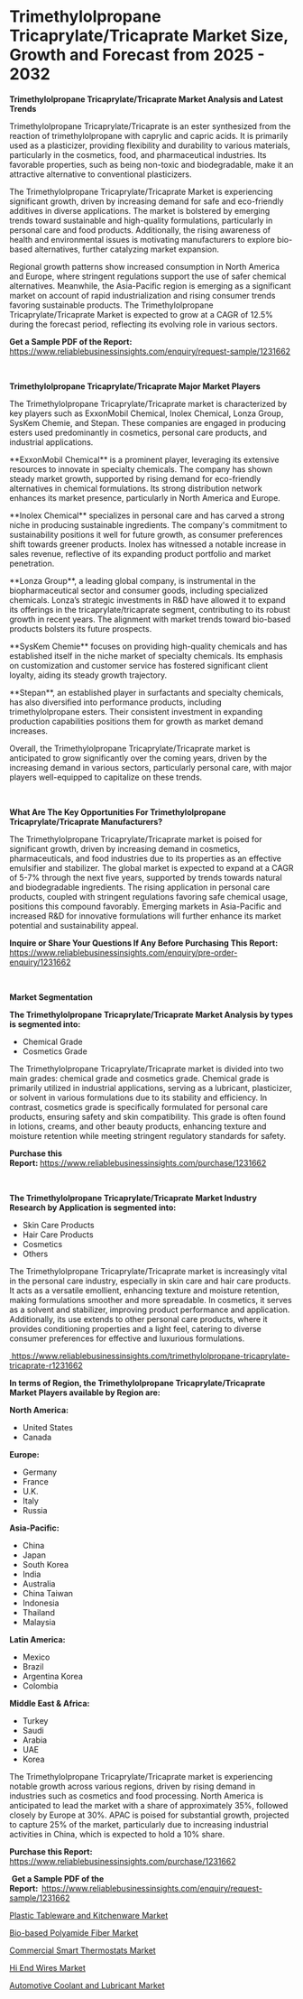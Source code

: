 <p><h1>Trimethylolpropane Tricaprylate/Tricaprate Market Size, Growth and Forecast from 2025 - 2032</h1></p><p><strong>Trimethylolpropane Tricaprylate/Tricaprate Market Analysis and Latest Trends</strong></p>
<p><p>Trimethylolpropane Tricaprylate/Tricaprate is an ester synthesized from the reaction of trimethylolpropane with caprylic and capric acids. It is primarily used as a plasticizer, providing flexibility and durability to various materials, particularly in the cosmetics, food, and pharmaceutical industries. Its favorable properties, such as being non-toxic and biodegradable, make it an attractive alternative to conventional plasticizers.</p><p>The Trimethylolpropane Tricaprylate/Tricaprate Market is experiencing significant growth, driven by increasing demand for safe and eco-friendly additives in diverse applications. The market is bolstered by emerging trends toward sustainable and high-quality formulations, particularly in personal care and food products. Additionally, the rising awareness of health and environmental issues is motivating manufacturers to explore bio-based alternatives, further catalyzing market expansion.</p><p>Regional growth patterns show increased consumption in North America and Europe, where stringent regulations support the use of safer chemical alternatives. Meanwhile, the Asia-Pacific region is emerging as a significant market on account of rapid industrialization and rising consumer trends favoring sustainable products. The Trimethylolpropane Tricaprylate/Tricaprate Market is expected to grow at a CAGR of 12.5% during the forecast period, reflecting its evolving role in various sectors.</p></p>
<p><strong>Get a Sample PDF of the Report:&nbsp;</strong> <a href="https://www.reliablebusinessinsights.com/enquiry/request-sample/1231662?utm_campaign=2220&utm_medium=2&utm_source=Github&utm_content=ia&utm_term=02022025&utm_id=trimethylolpropane-tricaprylatetricaprate">https://www.reliablebusinessinsights.com/enquiry/request-sample/1231662</a></p>
<p>&nbsp;</p>
<p><strong>Trimethylolpropane Tricaprylate/Tricaprate Major Market Players</strong></p>
<p><p>The Trimethylolpropane Tricaprylate/Tricaprate market is characterized by key players such as ExxonMobil Chemical, Inolex Chemical, Lonza Group, SysKem Chemie, and Stepan. These companies are engaged in producing esters used predominantly in cosmetics, personal care products, and industrial applications.</p><p>**ExxonMobil Chemical** is a prominent player, leveraging its extensive resources to innovate in specialty chemicals. The company has shown steady market growth, supported by rising demand for eco-friendly alternatives in chemical formulations. Its strong distribution network enhances its market presence, particularly in North America and Europe.</p><p>**Inolex Chemical** specializes in personal care and has carved a strong niche in producing sustainable ingredients. The company's commitment to sustainability positions it well for future growth, as consumer preferences shift towards greener products. Inolex has witnessed a notable increase in sales revenue, reflective of its expanding product portfolio and market penetration.</p><p>**Lonza Group**, a leading global company, is instrumental in the biopharmaceutical sector and consumer goods, including specialized chemicals. Lonza’s strategic investments in R&D have allowed it to expand its offerings in the tricaprylate/tricaprate segment, contributing to its robust growth in recent years. The alignment with market trends toward bio-based products bolsters its future prospects.</p><p>**SysKem Chemie** focuses on providing high-quality chemicals and has established itself in the niche market of specialty chemicals. Its emphasis on customization and customer service has fostered significant client loyalty, aiding its steady growth trajectory.</p><p>**Stepan**, an established player in surfactants and specialty chemicals, has also diversified into performance products, including trimethylolpropane esters. Their consistent investment in expanding production capabilities positions them for growth as market demand increases.</p><p>Overall, the Trimethylolpropane Tricaprylate/Tricaprate market is anticipated to grow significantly over the coming years, driven by the increasing demand in various sectors, particularly personal care, with major players well-equipped to capitalize on these trends.</p></p>
<p>&nbsp;</p>
<p><strong>What Are The Key Opportunities For Trimethylolpropane Tricaprylate/Tricaprate Manufacturers?</strong></p>
<p><p>The Trimethylolpropane Tricaprylate/Tricaprate market is poised for significant growth, driven by increasing demand in cosmetics, pharmaceuticals, and food industries due to its properties as an effective emulsifier and stabilizer. The global market is expected to expand at a CAGR of 5-7% through the next five years, supported by trends towards natural and biodegradable ingredients. The rising application in personal care products, coupled with stringent regulations favoring safe chemical usage, positions this compound favorably. Emerging markets in Asia-Pacific and increased R&D for innovative formulations will further enhance its market potential and sustainability appeal.</p></p>
<p><strong>Inquire or Share Your Questions If Any Before Purchasing This Report:</strong> <a href="https://www.reliablebusinessinsights.com/enquiry/pre-order-enquiry/1231662?utm_campaign=2220&utm_medium=2&utm_source=Github&utm_content=ia&utm_term=02022025&utm_id=trimethylolpropane-tricaprylatetricaprate">https://www.reliablebusinessinsights.com/enquiry/pre-order-enquiry/1231662</a></p>
<p>&nbsp;</p>
<p><strong>Market Segmentation</strong></p>
<p><strong>The Trimethylolpropane Tricaprylate/Tricaprate Market Analysis by types is segmented into:</strong></p>
<p><ul><li>Chemical Grade</li><li>Cosmetics Grade</li></ul></p>
<p><p>The Trimethylolpropane Tricaprylate/Tricaprate market is divided into two main grades: chemical grade and cosmetics grade. Chemical grade is primarily utilized in industrial applications, serving as a lubricant, plasticizer, or solvent in various formulations due to its stability and efficiency. In contrast, cosmetics grade is specifically formulated for personal care products, ensuring safety and skin compatibility. This grade is often found in lotions, creams, and other beauty products, enhancing texture and moisture retention while meeting stringent regulatory standards for safety.</p></p>
<p><strong>Purchase this Report:&nbsp;</strong><a href="https://www.reliablebusinessinsights.com/purchase/1231662?utm_campaign=2220&utm_medium=2&utm_source=Github&utm_content=ia&utm_term=02022025&utm_id=trimethylolpropane-tricaprylatetricaprate">https://www.reliablebusinessinsights.com/purchase/1231662</a></p>
<p>&nbsp;</p>
<p><strong>The Trimethylolpropane Tricaprylate/Tricaprate Market Industry Research by Application is segmented into:</strong></p>
<p><ul><li>Skin Care Products</li><li>Hair Care Products</li><li>Cosmetics</li><li>Others</li></ul></p>
<p><p>The Trimethylolpropane Tricaprylate/Tricaprate market is increasingly vital in the personal care industry, especially in skin care and hair care products. It acts as a versatile emollient, enhancing texture and moisture retention, making formulations smoother and more spreadable. In cosmetics, it serves as a solvent and stabilizer, improving product performance and application. Additionally, its use extends to other personal care products, where it provides conditioning properties and a light feel, catering to diverse consumer preferences for effective and luxurious formulations.</p></p>
<p><a href="https://www.reliablebusinessinsights.com/trimethylolpropane-tricaprylate-tricaprate-r1231662?utm_campaign=2220&utm_medium=2&utm_source=Github&utm_content=ia&utm_term=02022025&utm_id=trimethylolpropane-tricaprylatetricaprate">&nbsp;https://www.reliablebusinessinsights.com/trimethylolpropane-tricaprylate-tricaprate-r1231662</a></p>
<p><strong>In terms of Region, the Trimethylolpropane Tricaprylate/Tricaprate Market Players available by Region are:</strong></p>
<p>
    <p> <strong> North America: </strong>
        <ul>
            <li>United States</li>
            <li>Canada</li>
        </ul>
        </p> 
    <p> <strong> Europe: </strong>
        <ul>
            <li>Germany</li>
            <li>France</li>
            <li>U.K.</li>
            <li>Italy</li>
            <li>Russia</li>
        </ul>
        </p> 
    <p> <strong> Asia-Pacific: </strong>
        <ul>
            <li>China</li>
            <li>Japan</li>
            <li>South Korea</li>
            <li>India</li>
            <li>Australia</li>
            <li>China Taiwan</li>
            <li>Indonesia</li>
            <li>Thailand</li>
            <li>Malaysia</li>
        </ul>
        </p> 
    <p> <strong> Latin America: </strong>
        <ul>
            <li>Mexico</li>
            <li>Brazil</li>
            <li>Argentina Korea</li>
            <li>Colombia</li>
        </ul>
        </p> 
    <p> <strong> Middle East & Africa: </strong>
        <ul>
            <li>Turkey</li>
            <li>Saudi</li>
            <li>Arabia</li>
            <li>UAE</li>
            <li>Korea</li>
        </ul>
    </p>
    </p>
<p><p>The Trimethylolpropane Tricaprylate/Tricaprate market is experiencing notable growth across various regions, driven by rising demand in industries such as cosmetics and food processing. North America is anticipated to lead the market with a share of approximately 35%, followed closely by Europe at 30%. APAC is poised for substantial growth, projected to capture 25% of the market, particularly due to increasing industrial activities in China, which is expected to hold a 10% share.</p></p>
<p><strong>Purchase this Report: </strong><a href="https://www.reliablebusinessinsights.com/purchase/1231662?utm_campaign=2220&utm_medium=2&utm_source=Github&utm_content=ia&utm_term=02022025&utm_id=trimethylolpropane-tricaprylatetricaprate">https://www.reliablebusinessinsights.com/purchase/1231662</a></p>
<p>&nbsp;<strong>Get a Sample PDF of the Report:&nbsp;&nbsp;</strong><a href="https://www.reliablebusinessinsights.com/enquiry/request-sample/1231662?utm_campaign=2220&utm_medium=2&utm_source=Github&utm_content=ia&utm_term=02022025&utm_id=trimethylolpropane-tricaprylatetricaprate">https://www.reliablebusinessinsights.com/enquiry/request-sample/1231662</a></p>
<p><strong></strong></p>
<p><p><a href="https://www.linkedin.com/pulse/comprehensive-analysis-plastic-tableware-kitchenware-market-tjyif?utm_campaign=2220&utm_medium=2&utm_source=Github&utm_content=ia&utm_term=02022025&utm_id=trimethylolpropane-tricaprylatetricaprate">Plastic Tableware and Kitchenware Market</a></p><p><a href="https://www.linkedin.com/pulse/market-growth-revenue-projections-bio-based-polyamide-fiber-hif0c?utm_campaign=2220&utm_medium=2&utm_source=Github&utm_content=ia&utm_term=02022025&utm_id=trimethylolpropane-tricaprylatetricaprate">Bio-based Polyamide Fiber Market</a></p><p><a href="https://www.linkedin.com/pulse/assessing-commercial-smart-thermostats-market-segmentation-kgakf?utm_campaign=2220&utm_medium=2&utm_source=Github&utm_content=ia&utm_term=02022025&utm_id=trimethylolpropane-tricaprylatetricaprate">Commercial Smart Thermostats Market</a></p><p><a href="https://www.linkedin.com/pulse/study-global-hi-end-wires-market-emphasis-onthe-cagr-127-andthe-6nxwf?utm_campaign=2220&utm_medium=2&utm_source=Github&utm_content=ia&utm_term=02022025&utm_id=trimethylolpropane-tricaprylatetricaprate">Hi End Wires Market</a></p><p><a href="https://www.linkedin.com/pulse/automotive-coolant-lubricant-market-forecast-2025-2032-crvlc?utm_campaign=2220&utm_medium=2&utm_source=Github&utm_content=ia&utm_term=02022025&utm_id=trimethylolpropane-tricaprylatetricaprate">Automotive Coolant and Lubricant Market</a></p></p>